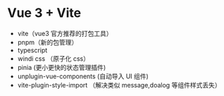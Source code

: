 # Vue 3 + Vite

- vite（vue3 官方推荐的打包工具）
- pnpm（新的包管理）
- typescript
- windi css （原子化 css）
- pinia (更小更快的状态管理插件)
- unplugin-vue-components (自动导入 UI 组件)
- vite-plugin-style-import （解决类似 message,doalog 等组件样式丢失）
